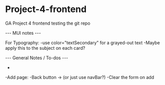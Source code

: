 # Project-4-frontend
GA Project 4 frontend
testing the git repo

--- MUI notes ---

For Typography:
-use color="textSecondary" for a grayed-out text
    -Maybe apply this to the subject on each card?


--- General Notes / To-dos ---

-

-Add page: 
    -Back button -> (or just use navBar?)
    -Clear the form on add


